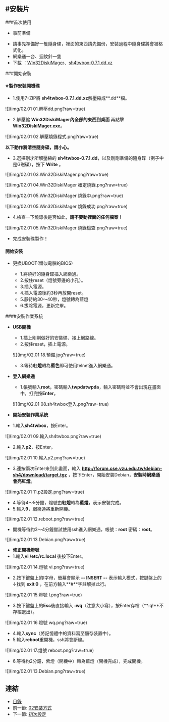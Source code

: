 #安裝片
---

###首次使用
   
   * 事前準備

- 請事先準備好一隻隨身碟，裡面的東西請先備份，安裝過程中隨身碟將會被格式化。
- 網樂通一台、迴紋針一隻
- 下載 ：[Win32DiskiMager][1]、[sh4twbox-0.7.1.dd.xz][2]



[1]:(http://sourceforge.net/projects/win32diskimager/files/latest/download)
[2]:(https://sh4twbox.googlecode.com/files/sh4twbox-0.7.1.dd.xz)

###開始安裝
#### **※製作安裝開機碟**
  - 1.使用7-ZIP將 **sh4twbox-0.7.1.dd.xz**解壓縮成**.dd**檔。
  
  ![](img/02.01 01.解壓dd.png?raw=true)
  
  - 2.解壓縮 **Win32DiskiMager內全部的東西到桌面** 再點擊**Win32DiskiMager.exe**。
   
  ![](img/02.01 02.解壓燒錄程式.png?raw=true)

 **以下動作將清空隨身碟，請小心。** 
  - 3.選擇剛才所解壓縮的 **sh4twbox-0.7.1.dd**，以及剛剛準備的隨身碟（例子中是G磁碟），按下 **Write** 。
  
  ![](img/02.01 03.Win32DiskiMager.png?raw=true) 

  ![](img/02.01 04.Win32DiskiMager 確定燒錄.png?raw=true) 
  
  ![](img/02.01 05.Win32DiskiMager 燒錄中.png?raw=true) 
  
  ![](img/02.01 05.Win32DiskiMager 燒錄成功.png?raw=true) 
  
  - 4.檢查一下燒錄後是否如此，**請不要動裡面的任何檔案！**  
  
   ![](img/02.01 05.Win32DiskiMager 燒錄檢查.png?raw=true)
  
  - 完成安裝碟製作！

#### **開始安裝**

- 更換UBOOT(類似電腦的BIOS)

   - 1.將燒好的隨身碟插入網樂通。
   - 2.按住reset（燈號旁邊的小孔）。
   - 3.插入電源。
   - 4.插入電源後約3秒再放開reset。
   - 5.靜待約30～40秒，燈號轉為藍燈
   - 6.拔除電源，更新完畢。
   
####安裝作業系統

 - **USB開機**
    - 1.插上剛剛做好的安裝碟、接上網路線。
    - 2.按住reset，插上電源。
    
    ![](img/02.01 18.預備.jpg?raw=true)
    - 3.等待**紅燈**轉為**藍色**即可使用telnet進入網樂通。
 - **登入網樂通** 
    - 1.帳號輸入**root**，密碼輸入**twpdatwpda**，輸入密碼時並不會出現在畫面中，打完按**Enter**。
    
    ![](img/02.01 08.sh4twbox登入.png?raw=true)
 - **開始安裝作業系統**
  - 1.輸入**sh4twbox**，按Enter。
   
  ![](img/02.01 09.輸入sh4twbox.png?raw=true)
  - 2.輸入**p2**，按Enter。
   
  ![](img/02.01 10.輸入p2.png?raw=true)
  - 3.連按兩次Enter來到此畫面，輸入 **http://forum.cse.yzu.edu.tw/debian-sh4/download/target.tgz** ，按下Enter，開始安裝Debian，**安裝時網樂通會亮紅燈**。
   
  ![](img/02.01 11.p2設定.png?raw=true)
  - 4.等待4～5分鐘，燈號由**紅燈**轉為**藍燈**，表示安裝完成。
  - 5.輸入**9**，網樂通將重新開機。
   
  ![](img/02.01 12.reboot.png?raw=true)
  - 開機等待約3～4分鐘嘗試使用ssh進入網樂通，帳號：**root** 密碼：**root**。
  
  ![](img/02.01 13.Debian.png?raw=true)

 - **修正開機燈號**
  - 1.輸入**vi /etc/rc.local** 後按下Enter。
   
  ![](img/02.01 14.燈號 vi.png?raw=true)
  - 2.按下鍵盤上的I字母，螢幕會顯示 **-- INSERT --** 表示輸入模式，按鍵盤上的↓找到 **exit 0** ，在前方輸入**#**字註解掉此行。
   
  ![](img/02.01 15.燈號 I.png?raw=true)
  - 3.按下鍵盤上的**Esc**後直接輸入 **:wq**（注意大小寫），按Enter存檔（**:q!**不存檔退出）。
   
  ![](img/02.01 16.燈號 wq.png?raw=true)
  - 4.輸入**sync**（將記憶體中的資料寫至儲存裝置中）。
  - 5.輸入**reboot**重開機，ssh將會斷線。
   
  ![](img/02.01 17.燈號 reboot.png?raw=true)
  - 6.等待約2分鐘，紫燈（開機中）轉為藍燈（開機完成），完成開機。
   
  ![](img/02.01 13.Debian.png?raw=true)


## 連結

   * [目錄](<index.md>)
   * 前一節: [02安裝方式](<02.00.md>)
   * 下一節: [初次設定](<02.02.md>)
